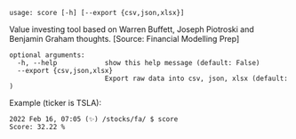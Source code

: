 ```
usage: score [-h] [--export {csv,json,xlsx}]
```

Value investing tool based on Warren Buffett, Joseph Piotroski and Benjamin Graham thoughts. [Source: Financial Modelling Prep]

```
optional arguments:
  -h, --help            show this help message (default: False)
  --export {csv,json,xlsx}
                        Export raw data into csv, json, xlsx (default: )
```

Example (ticker is TSLA):
```
2022 Feb 16, 07:05 (✨) /stocks/fa/ $ score
Score: 32.22 %
```
